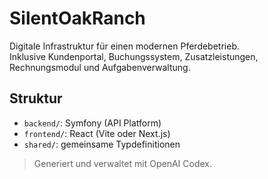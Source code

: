 # SilentOakRanch

Digitale Infrastruktur für einen modernen Pferdebetrieb.  
Inklusive Kundenportal, Buchungssystem, Zusatzleistungen, Rechnungsmodul und Aufgabenverwaltung.

## Struktur
- `backend/`: Symfony (API Platform)
- `frontend/`: React (Vite oder Next.js)
- `shared/`: gemeinsame Typdefinitionen

> Generiert und verwaltet mit OpenAI Codex.
